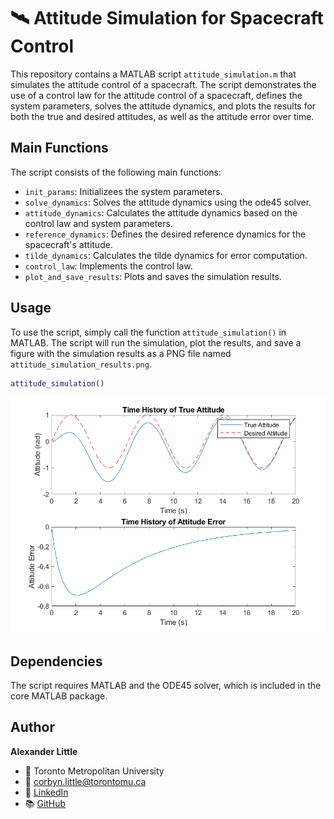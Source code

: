 # :artificial_satellite: Attitude Simulation for Spacecraft Control

This repository contains a MATLAB script `attitude_simulation.m` that simulates the attitude control of a spacecraft. The script demonstrates the use of a control law for the attitude control of a spacecraft, defines the system parameters, solves the attitude dynamics, and plots the results for both the true and desired attitudes, as well as the attitude error over time.

## Main Functions

The script consists of the following main functions:

- `init_params`: Initializees the system parameters.
- `solve_dynamics`: Solves the attitude dynamics using the ode45 solver.
- `attitude_dynamics`: Calculates the attitude dynamics based on the control law and system parameters.
- `reference_dynamics`: Defines the desired reference dynamics for the spacecraft's attitude.
- `tilde_dynamics`: Calculates the tilde dynamics for error computation.
- `control_law`: Implements the control law.
- `plot_and_save_results`: Plots and saves the simulation results.

## Usage

To use the script, simply call the function `attitude_simulation()` in MATLAB. The script will run the simulation, plot the results, and save a figure with the simulation results as a PNG file named `attitude_simulation_results.png`.

```matlab
attitude_simulation()
```

![Simulation Results](attitude_simulation_results.png)

## Dependencies

The script requires MATLAB and the ODE45 solver, which is included in the core MATLAB package.

## Author

**Alexander Little**

- 🏫 Toronto Metropolitan University
- 📧 corbyn.little@torontomu.ca
- 💼 [LinkedIn](https://www.linkedin.com/in/aclittle/)
- 📚 [GitHub](https://github.com/space-ranger-99)
